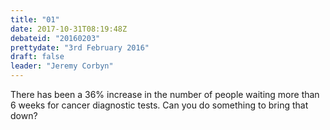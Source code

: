 ```yaml
---
title: "01"
date: 2017-10-31T08:19:48Z
debateid: "20160203"
prettydate: "3rd February 2016"
draft: false
leader: "Jeremy Corbyn"
---
```


There has been a 36% increase in the number of people waiting more than 6 weeks for cancer diagnostic tests. Can you do something to bring that down?